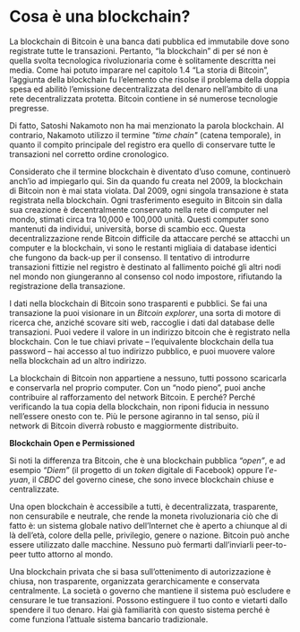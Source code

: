 # Cosa è una blockchain?
La blockchain di Bitcoin è una banca dati pubblica ed immutabile dove sono registrate tutte le transazioni. Pertanto, “la blockchain” di per sé non è quella svolta tecnologica rivoluzionaria come è solitamente descritta nei media. Come hai potuto imparare nel capitolo 1.4 “La storia di Bitcoin”, l’aggiunta della blockchain fu l’elemento che risolse il problema della doppia spesa ed abilitò l’emissione decentralizzata del denaro nell’ambito di una rete decentralizzata protetta. Bitcoin contiene in sé numerose tecnologie pregresse.

Di fatto, Satoshi Nakamoto non ha mai menzionato la parola blockchain. Al contrario, Nakamoto utilizzo il termine _"time chain"_ (catena temporale), in quanto il compito principale del registro era quello di conservare tutte le transazioni nel corretto ordine cronologico.

Considerato che il termine blockchain è diventato d’uso comune, continuerò anch’io ad impiegarlo qui. Sin da quando fu creata nel 2009, la blockchain di Bitcoin non è mai stata violata. Dal 2009, ogni singola transazione è stata registrata nella blockchain. Ogni trasferimento eseguito in Bitcoin sin dalla sua creazione è decentralmente conservato nella rete di computer nel mondo, stimati circa tra 10,000 e 100,000 unità. Questi computer sono mantenuti da individui, università, borse di scambio ecc. Questa decentralizzazione rende Bitcoin difficile da attaccare perché se attacchi un computer e la blockchain, vi sono le restanti migliaia di database identici che fungono da back-up per il consenso. Il tentativo di introdurre transazioni fittizie nel registro è destinato al fallimento poiché gli altri nodi nel mondo non giungeranno al consenso col nodo impostore, rifiutando la registrazione della transazione.

I dati nella blockchain di Bitcoin sono trasparenti e pubblici. Se fai una transazione la puoi visionare in un _Bitcoin explorer_, una sorta di motore di ricerca che, anziché scovare siti web, raccoglie i dati dal database delle transazioni. Puoi vedere il valore in un indirizzo bitcoin che è registrato nella blockchain. Con le tue chiavi private – l’equivalente blockchain della tua password – hai accesso al tuo indirizzo pubblico, e puoi muovere valore nella blockchain ad un altro indirizzo.

La blockchain di Bitcoin non appartiene a nessuno, tutti possono scaricarla e conservarla nel proprio computer. Con un “nodo pieno”, puoi anche contribuire al rafforzamento del network Bitcoin. E perché? Perché verificando la tua copia della blockchain, non riponi fiducia in nessuno nell’essere onesto con te. Più le persone agiranno in tal senso, più il network di Bitcoin diverrà robusto e maggiormente distribuito.

**Blockchain Open e Permissioned**

Si noti la differenza tra Bitcoin, che è una blockchain pubblica _“open”_, e ad esempio _“Diem”_ (il progetto di un _token_ digitale di Facebook) oppure l’_e-yuan_, il _CBDC_ del governo cinese, che sono invece blockchain chiuse e centralizzate.

Una open blockchain è accessibile a tutti, è decentralizzata, trasparente, non censurabile e neutrale, che rende la moneta rivoluzionaria ciò che di fatto è: un sistema globale nativo dell’Internet che è aperto a chiunque al di là dell’età, colore della pelle, privilegio, genere o nazione. Bitcoin può anche essere utilizzato dalle macchine. Nessuno può fermarti dall’inviarli peer-to-peer tutto attorno al mondo.

Una blockchain privata che si basa sull’ottenimento di autorizzazione è chiusa, non trasparente, organizzata gerarchicamente e conservata centralmente. La società o governo che mantiene il sistema può escludere e censurare le tue transazioni. Possono estinguere il tuo conto e vietarti dallo spendere il tuo denaro. Hai già familiarità con questo sistema perché è come funziona l’attuale sistema bancario tradizionale.
